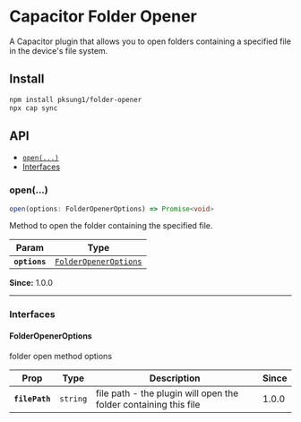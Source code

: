 # Capacitor Folder Opener

A Capacitor plugin that allows you to open folders containing a specified file in the device's file system.

## Install

```bash
npm install pksung1/folder-opener
npx cap sync
```

## API

<docgen-index>

* [`open(...)`](#open)
* [Interfaces](#interfaces)

</docgen-index>

<docgen-api>
<!--Update the source file JSDoc comments and rerun docgen to update the docs below-->

### open(...)

```typescript
open(options: FolderOpenerOptions) => Promise<void>
```

Method to open the folder containing the specified file.

| Param         | Type                                                                |
| ------------- | ------------------------------------------------------------------- |
| **`options`** | <code><a href="#folderopeneroptions">FolderOpenerOptions</a></code> |

**Since:** 1.0.0

--------------------


### Interfaces


#### FolderOpenerOptions

folder open method options

| Prop           | Type                | Description                                                      | Since |
| -------------- | ------------------- | ---------------------------------------------------------------- | ----- |
| **`filePath`** | <code>string</code> | file path - the plugin will open the folder containing this file | 1.0.0 |

</docgen-api>
